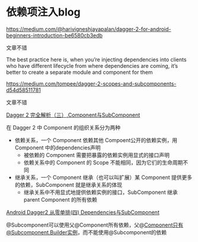 # 依赖项注入blog

https://medium.com/@harivigneshjayapalan/dagger-2-for-android-beginners-introduction-be6580cb3edb

文章不错

The best practice here is, when you’re injecting dependencies into clients who have different lifecycle from where dependencies are coming, it’s better to create a separate module and component for them

https://medium.com/tompee/dagger-2-scopes-and-subcomponents-d54d58511781

文章不错





[Dagger 2 完全解析（三）,Component与SubComponent](https://blog.csdn.net/xiaowu_zhu/article/details/93784400)

在 Dagger 2 中 Component 的组织关系分为两种

+ 依赖关系，一个 Component 依赖其他 Compoent公开的依赖实例，用 Component 中的dependencies声明
  + 被依赖的 Component 需要把暴露的依赖实例用显式的接口声明
  + 依赖关系中的 Component 的 Scope 不能相同，因为它们的生命周期不同
+ 继承关系，一个 Component 继承（也可以叫扩展）某 Component 提供更多的依赖，SubComponent 就是继承关系的体现
  + 继承关系中不用显式地提供依赖实例的接口，SubComponent 继承 parent Component 的所有依赖

[Android Dagger2 从零单排(四) Dependencies与SubComponent](https://www.jianshu.com/p/b989e2cb88f6)

@Subcomponent可以使用父@Component所有依赖，父@Component只有@Subcomponent.Builder实例，而不能使用@Subcomponent的依赖


